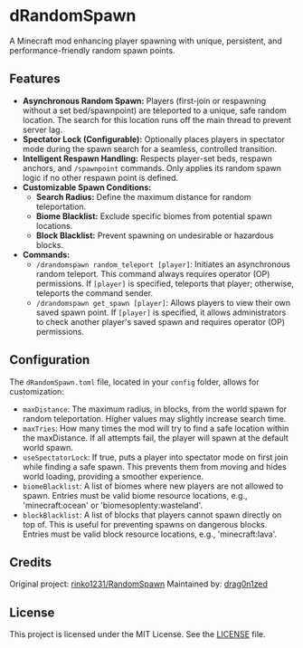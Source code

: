 # dRandomSpawn

A Minecraft mod enhancing player spawning with unique, persistent, and performance-friendly random spawn points.

## Features

*   **Asynchronous Random Spawn:** Players (first-join or respawning without a set bed/spawnpoint) are teleported to a unique, safe random location. The search for this location runs off the main thread to prevent server lag.
*   **Spectator Lock (Configurable):** Optionally places players in spectator mode during the spawn search for a seamless, controlled transition.
*   **Intelligent Respawn Handling:** Respects player-set beds, respawn anchors, and `/spawnpoint` commands. Only applies its random spawn logic if no other respawn point is defined.
*   **Customizable Spawn Conditions:**
    *   **Search Radius:** Define the maximum distance for random teleportation.
    *   **Biome Blacklist:** Exclude specific biomes from potential spawn locations.
    *   **Block Blacklist:** Prevent spawning on undesirable or hazardous blocks.
*   **Commands:**
    *   `/drandomspawn random_teleport [player]`: Initiates an asynchronous random teleport. This command always requires operator (OP) permissions. If `[player]` is specified, teleports that player; otherwise, teleports the command sender.
    *   `/drandomspawn get_spawn [player]`: Allows players to view their own saved spawn point. If `[player]` is specified, it allows administrators to check another player's saved spawn and requires operator (OP) permissions.

## Configuration

The `dRandomSpawn.toml` file, located in your `config` folder, allows for customization:

*   `maxDistance`: The maximum radius, in blocks, from the world spawn for random teleportation. Higher values may slightly increase search time.
*   `maxTries`: How many times the mod will try to find a safe location within the maxDistance. If all attempts fail, the player will spawn at the default world spawn.
*   `useSpectatorLock`: If true, puts a player into spectator mode on first join while finding a safe spawn. This prevents them from moving and hides world loading, providing a smoother experience.
*   `biomeBlacklist`: A list of biomes where new players are not allowed to spawn. Entries must be valid biome resource locations, e.g., 'minecraft:ocean' or 'biomesoplenty:wasteland'.
*   `blockBlacklist`: A list of blocks that players cannot spawn directly on top of. This is useful for preventing spawns on dangerous blocks. Entries must be valid block resource locations, e.g., 'minecraft:lava'.

## Credits

Original project: [rinko1231/RandomSpawn](https://github.com/rinko1231/RandomSpawn)
Maintained by: [drag0n1zed](https://github.com/drag0n1zed)

## License

This project is licensed under the MIT License. See the [LICENSE](LICENSE) file.
